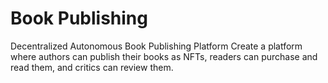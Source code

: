 # Book Publishing
 Decentralized Autonomous Book Publishing Platform Create a platform where authors can publish their books as NFTs, readers can purchase and read them, and critics can review them. 
